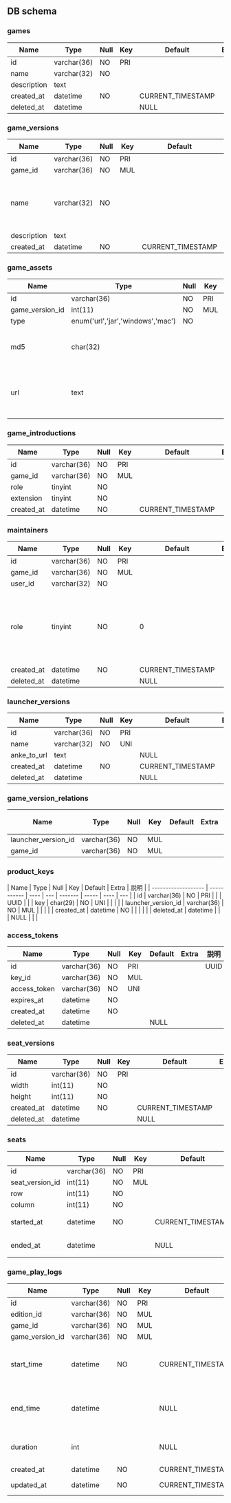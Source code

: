 ## DB schema

### games

| Name        | Type        | Null | Key | Default           | Extra | 説明 |
| ----------- | ----------- | ---- | --- | ----------------- | ----- | ---- |
| id          | varchar(36) | NO   | PRI |                   |       | UUID |
| name        | varchar(32) | NO   |     |                   |       |      |
| description | text        |      |     |                   |       |      |
| created_at  | datetime    | NO   |     | CURRENT_TIMESTAMP |       |      |
| deleted_at  | datetime    |      |     | NULL              |       |      |

### game_versions

| Name        | Type        | Null | Key | Default           | Extra | 説明                 |
| ----------- | ----------- | ---- | --- | ----------------- | ----- | -------------------- |
| id          | varchar(36) | NO   | PRI |                   |       | UUID                 |
| game_id     | varchar(36) | NO   | MUL |                   |       | UUID                 |
| name        | varchar(32) | NO   |     |                   |       | ゲームのバージョン名 |
| description | text        |      |     |                   |       |                      |
| created_at  | datetime    | NO   |     | CURRENT_TIMESTAMP |       |                      |

### game_assets

| Name            | Type                              | Null | Key | Default | Extra | 説明                    |
| --------------- | --------------------------------- | ---- | --- | ------- | ----- | ----------------------- |
| id              | varchar(36)                       | NO   | PRI |         |       | UUID                    |
| game_version_id | int(11)                           | NO   | MUL |         |       |                         |
| type            | enum('url','jar','windows','mac') | NO   |     |         |       | `                       |
| md5             | char(32)                          |      |     |         |       | type が`url`時は NULL   |
| url             | text                              |      |     |         |       | type が`url`以外で NULL |

### game_introductions

| Name       | Type        | Null | Key | Default           | Extra | 説明                             |
| ---------- | ----------- | ---- | --- | ----------------- | ----- | -------------------------------- |
| id         | varchar(36) | NO   | PRI |                   |       | UUID                             |
| game_id    | varchar(36) | NO   | MUL |                   |       | UUID                             |
| role       | tinyint     | NO   |     |                   |       | 0:`image`,1:`video`              |
| extension  | tinyint     | NO   |     |                   |       | 0:`jpeg`,1:`png`,2:`gif`,3:`mp4` |
| created_at | datetime    | NO   |     | CURRENT_TIMESTAMP |       |                                  |

### maintainers

| Name       | Type        | Null | Key | Default           | Extra | 説明                                                                          |
| ---------- | ----------- | ---- | --- | ----------------- | ----- | ----------------------------------------------------------------------------- |
| id         | varchar(36) | NO   | PRI |                   |       | UUID                                                                          |
| game_id    | varchar(36) | NO   | MUL |                   |       | UUID                                                                          |
| user_id    | varchar(32) | NO   |     |                   |       | traPID(UUID)                                                                  |
| role       | tinyint     | NO   |     | 0                 |       | 0:ゲームの更新の権限のみ,1:ゲームの更新と更新権限を持つ使途の追加の権限を持つ |
| created_at | datetime    | NO   |     | CURRENT_TIMESTAMP |       |                                                                               |
| deleted_at | datetime    |      |     | NULL              |       |                                                                               |

### launcher_versions

| Name        | Type        | Null | Key | Default           | Extra | 説明 |
| ----------- | ----------- | ---- | --- | ----------------- | ----- | ---- |
| id          | varchar(36) | NO   | PRI |                   |       | UUID |
| name        | varchar(32) | NO   | UNI |                   |       |      |
| anke_to_url | text        |      |     | NULL              |       |      |
| created_at  | datetime    | NO   |     | CURRENT_TIMESTAMP |       |      |
| deleted_at  | datetime    |      |     | NULL              |       |      |

### game_version_relations

| Name                | Type        | Null | Key | Default | Extra | 説明 |
| ------------------- | ----------- | ---- | --- | ------- | ----- | ---- |
| launcher_version_id | varchar(36) | NO   | MUL |         |       |      |
| game_id             | varchar(36) | NO   | MUL |         |       |      |

### product_keys

| Name                | Type        | Null | Key | Default | Extra | 説明 |
| ------------------- | ----------- | ---- | --- | ------- | ----- | ---- | --- |
| id                  | varchar(36) | NO   | PRI |         |       | UUID |     |
| key                 | char(29)    | NO   | UNI |         |       |      |
| launcher_version_id | varchar(36) | NO   | MUL |         |       |      |
| created_at          | datetime    | NO   |     |         |       |      |
| deleted_at          | datetime    |      |     | NULL    |       |      |

### access_tokens

| Name         | Type        | Null | Key | Default | Extra | 説明 |
| ------------ | ----------- | ---- | --- | ------- | ----- | ---- |
| id           | varchar(36) | NO   | PRI |         |       | UUID |
| key_id       | varchar(36) | NO   | MUL |         |       |      |
| access_token | varchar(36) | NO   | UNI |         |       |      |
| expires_at   | datetime    | NO   |     |         |       |      |
| created_at   | datetime    | NO   |     |         |       |      |
| deleted_at   | datetime    |      |     | NULL    |       |      |

### seat_versions

| Name       | Type        | Null | Key | Default           | Extra | 説明 |
| ---------- | ----------- | ---- | --- | ----------------- | ----- | ---- |
| id         | varchar(36) | NO   | PRI |                   |       | UUID |
| width      | int(11)     | NO   |     |                   |       |      |
| height     | int(11)     | NO   |     |                   |       |      |
| created_at | datetime    | NO   |     | CURRENT_TIMESTAMP |       |      |
| deleted_at | datetime    |      |     | NULL              |       |      |

### seats

| Name            | Type        | Null | Key | Default           | Extra | 説明     |
| --------------- | ----------- | ---- | --- | ----------------- | ----- | -------- |
| id              | varchar(36) | NO   | PRI |                   |       | UUID     |
| seat_version_id | int(11)     | NO   | MUL |                   |       |          |
| row             | int(11)     | NO   |     |                   |       |          |
| column          | int(11)     | NO   |     |                   |       |          |
| started_at      | datetime    | NO   |     | CURRENT_TIMESTAMP |       | 着席時刻 |
| ended_at        | datetime    |      |     | NULL              |       | 離席時刻 |

### game_play_logs

| Name            | Type        | Null | Key | Default           | Extra                       | 説明           |
| --------------- | ----------- | ---- | --- | ----------------- | --------------------------- | -------------- |
| id              | varchar(36) | NO   | PRI |                   |                             | UUID           |
| edition_id      | varchar(36) | NO   | MUL |                   |                             |                |
| game_id         | varchar(36) | NO   | MUL |                   |                             |                |
| game_version_id | varchar(36) | NO   | MUL |                   |                             |                |
| start_time      | datetime    | NO   |     | CURRENT_TIMESTAMP |                             | ゲーム起動時刻 |
| end_time        | datetime    |      |     | NULL              |                             | ゲーム終了時刻 |
| duration        | int         |      |     | NULL              |                             | プレイ時間     |
| created_at      | datetime    | NO   |     | CURRENT_TIMESTAMP |                             |                |
| updated_at      | datetime    | NO   |     | CURRENT_TIMESTAMP | ON UPDATE CURRENT_TIMESTAMP |                |
